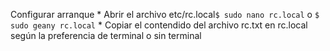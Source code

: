 Configurar arranque 
	* Abrir el archivo etc/rc.local`$ sudo nano rc.local` o `$ sudo geany rc.local`
	* Copiar el contendido del archivo rc.txt en rc.local según la preferencia de terminal o sin terminal